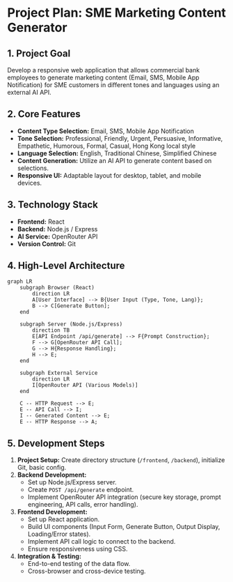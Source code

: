 # Project Plan: SME Marketing Content Generator

## 1. Project Goal

Develop a responsive web application that allows commercial bank employees to generate marketing content (Email, SMS, Mobile App Notification) for SME customers in different tones and languages using an external AI API.

## 2. Core Features

*   **Content Type Selection:** Email, SMS, Mobile App Notification
*   **Tone Selection:** Professional, Friendly, Urgent, Persuasive, Informative, Empathetic, Humorous, Formal, Casual, Hong Kong local style
*   **Language Selection:** English, Traditional Chinese, Simplified Chinese
*   **Content Generation:** Utilize an AI API to generate content based on selections.
*   **Responsive UI:** Adaptable layout for desktop, tablet, and mobile devices.

## 3. Technology Stack

*   **Frontend:** React
*   **Backend:** Node.js / Express
*   **AI Service:** OpenRouter API
*   **Version Control:** Git

## 4. High-Level Architecture

```mermaid
graph LR
    subgraph Browser (React)
        direction LR
        A[User Interface] --> B{User Input (Type, Tone, Lang)};
        B --> C[Generate Button];
    end

    subgraph Server (Node.js/Express)
        direction TB
        E[API Endpoint /api/generate] --> F{Prompt Construction};
        F --> G[OpenRouter API Call];
        G --> H{Response Handling};
        H --> E;
    end

    subgraph External Service
        direction LR
        I[OpenRouter API (Various Models)]
    end

    C -- HTTP Request --> E;
    E -- API Call --> I;
    I -- Generated Content --> E;
    E -- HTTP Response --> A;
```

## 5. Development Steps

1.  **Project Setup:** Create directory structure (`/frontend`, `/backend`), initialize Git, basic config.
2.  **Backend Development:**
    *   Set up Node.js/Express server.
    *   Create `POST /api/generate` endpoint.
    *   Implement OpenRouter API integration (secure key storage, prompt engineering, API calls, error handling).
3.  **Frontend Development:**
    *   Set up React application.
    *   Build UI components (Input Form, Generate Button, Output Display, Loading/Error states).
    *   Implement API call logic to connect to the backend.
    *   Ensure responsiveness using CSS.
4.  **Integration & Testing:**
    *   End-to-end testing of the data flow.
    *   Cross-browser and cross-device testing.